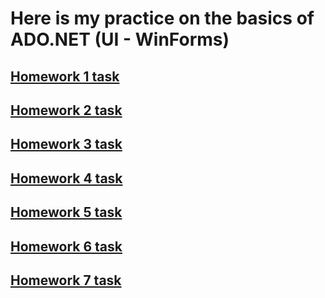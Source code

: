 # Here is my practice on the basics of ADO.NET (UI - WinForms)
## [Homework 1 task](https://github.com/STEP-IT-Academy/ADO_NET_Basics/blob/HW_1/README.md)
## [Homework 2 task](https://github.com/STEP-IT-Academy/ADO_NET_Basics/blob/HW_2/README.md)
## [Homework 3 task](https://github.com/STEP-IT-Academy/ADO_NET_Basics/blob/HW_3/README.md)
## [Homework 4 task](https://github.com/STEP-IT-Academy/ADO_NET_Basics/blob/HW_4/README.md)
## [Homework 5 task](https://github.com/STEP-IT-Academy/ADO_NET_Basics/blob/HW_5/README.md)
## [Homework 6 task](https://github.com/STEP-IT-Academy/ADO_NET_Basics/blob/HW_6/README.md)
## [Homework 7 task](https://github.com/STEP-IT-Academy/ADO_NET_Basics/blob/HW_7/README.md)
